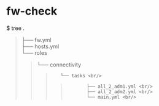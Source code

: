 # fw-check

$ tree
. <br/>
>├── fw.yml <br/>
>├── hosts.yml <br/>
>└── roles <br/>
>>    └── connectivity <br/>
>>>        └── tasks <br/>
>>>>            ├── all_2_adm1.yml <br/>
>>>>            ├── all_2_adm2.yml <br/>
>>>>            └── main.yml <br/>
            

